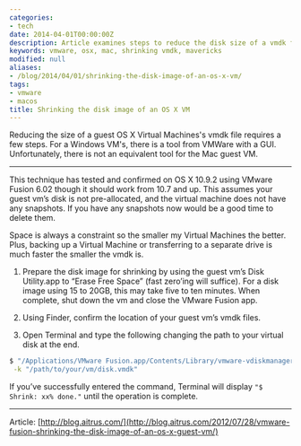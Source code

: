 ```yaml
---
categories:
- tech
date: 2014-04-01T00:00:00Z
description: Article examines steps to reduce the disk size of a vmdk file on a mac.
keywords: vmware, osx, mac, shrinking vmdk, mavericks
modified: null
aliases:
- /blog/2014/04/01/shrinking-the-disk-image-of-an-os-x-vm/
tags:
- vmware
- macos
title: Shrinking the disk image of an OS X VM
---
```


Reducing the size of a guest OS X Virtual Machines's vmdk file requires a few steps.  For a Windows VM's, there is a tool from VMWare with a GUI.  Unfortunately, there is not an equivalent tool for the Mac guest VM.

---

This technique has tested and confirmed on OS X 10.9.2 using VMware Fusion 6.02 though it should work from 10.7 and up. This assumes your guest vm’s disk is not pre-allocated, and the virtual machine does not have any snapshots. If you have any snapshots now would be a good time to delete them.  

Space is always a constraint so the smaller my Virtual Machines the better. Plus, backing up a Virtual Machine or transferring to a separate drive is much faster the smaller the vmdk is.

1. Prepare the disk image for shrinking by using the guest vm’s Disk Utility.app to “Erase Free Space” (fast zero’ing will suffice).  For a disk image using 15 to 20GB, this may take five to ten minutes. When complete, shut down the vm and close the VMware Fusion app.

2. Using Finder, confirm the location of your guest vm’s vmdk files.

3. Open Terminal and type the following changing the path to your virtual disk at the end.
```bash
$ "/Applications/VMware Fusion.app/Contents/Library/vmware-vdiskmanager" \
 -k "/path/to/your/vm/disk.vmdk"
```

If you’ve successfully entered the command, Terminal will display ``"$ Shrink: xx% done."`` until the operation is complete.  

---

Article: [http://blog.aitrus.com/](http://blog.aitrus.com/2012/07/28/vmware-fusion-shrinking-the-disk-image-of-an-os-x-guest-vm/)

